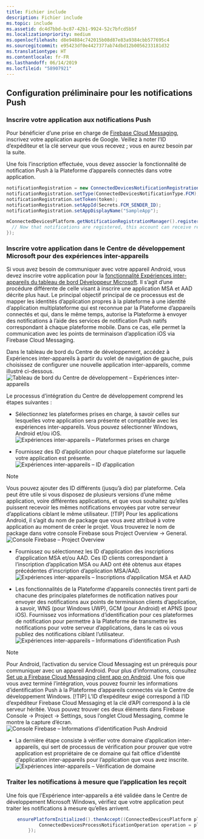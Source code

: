 ```yaml
---
title: Fichier include
description: Fichier include
ms.topic: include
ms.assetid: dc4d7bbd-bc87-42b1-9924-52c7bfcd5b5f
ms.localizationpriority: medium
ms.openlocfilehash: d8e94884c742015b08d87e83a9384cbb577695c4
ms.sourcegitcommit: e95423df0e4427377ab74dbd12b0056233181d32
ms.translationtype: HT
ms.contentlocale: fr-FR
ms.lasthandoff: 06/14/2019
ms.locfileid: "58907921"
---
```

## <a name="preliminary-setup-for-push-notifications"></a>Configuration préliminaire pour les notifications Push

### <a name="register-your-app-for-push-notifications"></a>Inscrire votre application aux notifications Push

Pour bénéficier d’une prise en charge de [Firebase Cloud Messaging](https://firebase.google.com/docs/cloud-messaging/android/client), inscrivez votre application auprès de Google. Veillez à noter l’ID d’expéditeur et la clé serveur que vous recevez ; vous en aurez besoin par la suite. 

Une fois l’inscription effectuée, vous devez associer la fonctionnalité de notification Push à la Plateforme d’appareils connectés dans votre application.

```Java
notificationRegistration = new ConnectedDevicesNotificationRegistration();
notificationRegistration.setType(ConnectedDevicesNotificationType.FCM);
notificationRegistration.setToken(token);
notificationRegistration.setAppId(Secrets.FCM_SENDER_ID);
notificationRegistration.setAppDisplayName("SampleApp");

mConnectedDevicesPlatform.getNotificationRegistrationManager().registerForAccountAsync(mConnectedDevicesAccount).whenComplete(() -> {
  // Now that notifications are registered, this account can receive replies to commands and incoming commands.
});
```

### <a name="register-your-app-in-microsoft-windows-dev-center-for-cross-device-experiences"></a>Inscrire votre application dans le Centre de développement Microsoft pour des expériences inter-appareils
Si vous avez besoin de communiquer avec votre appareil Android, vous devez inscrire votre application pour la [fonctionnalité Expériences inter-appareils du tableau de bord Développeur Microsoft](https://developer.microsoft.com/dashboard/crossplatform/web). Il s’agit d’une procédure différente de celle visant à inscrire une application MSA et AAD décrite plus haut.  Le principal objectif principal de ce processus est de mapper les identités d’application propres à la plateforme à une identité d’application multiplateforme qui est reconnue par la Plateforme d’appareils connectés et qui, dans le même temps, autorise la Plateforme à envoyer des notifications à l’aide des services de notification Push natifs correspondant à chaque plateforme mobile. Dans ce cas, elle permet la communication avec les points de terminaison d’application iOS via Firebase Cloud Messaging.

Dans le tableau de bord du Centre de développement, accédez à Expériences inter-appareils à partir du volet de navigation de gauche, puis choisissez de configurer une nouvelle application inter-appareils, comme illustré ci-dessous.
![Tableau de bord du Centre de développement – Expériences inter-appareils](../../notifications/media/dev_center_portal/dev_center_portal_1_overview.png)

Le processus d’intégration du Centre de développement comprend les étapes suivantes :
* Sélectionnez les plateformes prises en charge, à savoir celles sur lesquelles votre application sera présente et compatible avec les expériences inter-appareils. Vous pouvez sélectionner Windows, Android et/ou iOS.
![Expériences inter-appareils – Plateformes prises en charge](../../notifications/media/dev_center_portal/dev_center_portal_2_supported_platforms.png)

* Fournissez des ID d’application pour chaque plateforme sur laquelle votre application est présente. 
![Expériences inter-appareils – ID d’application](../../notifications/media/dev_center_portal/dev_center_portal_3_app_ids.png)
> [!NOTE]
> Vous pouvez ajouter des ID différents (jusqu’à dix) par plateforme. Cela peut être utile si vous disposez de plusieurs versions d’une même application, voire différentes applications, et que vous souhaitez qu’elles puissent recevoir les mêmes notifications envoyées par votre serveur d’applications ciblant le même utilisateur. 
> [!TIP] 
> Pour les applications Android, il s’agit du nom de package que vous avez attribué à votre application au moment de créer le projet. Vous trouverez le nom de package dans votre console Firebase sous Project Overview -> General.
![Console Firebase – Project Overview](../../notifications/media/dev_center_portal/firebase_overview.png)

* Fournissez ou sélectionnez les ID d’application des inscriptions d’application MSA et/ou AAD. Ces ID clients correspondant à l’inscription d’application MSA ou AAD ont été obtenus aux étapes précédentes d’inscription d’application MSA/AAD. 
![Expériences inter-appareils – Inscriptions d’application MSA et AAD](../../notifications/media/dev_center_portal/dev_center_portal_4_msa_aad_connections.png)

* Les fonctionnalités de la Plateforme d’appareils connectés tirent parti de chacune des principales plateformes de notification natives pour envoyer des notifications aux points de terminaison clients d’application, à savoir, WNS (pour Windows UWP), GCM (pour Android) et APNS (pour iOS). Fournissez vos informations d’identification pour ces plateformes de notification pour permettre à la Plateforme de transmettre les notifications pour votre serveur d’applications, dans le cas où vous publiez des notifications ciblant l’utilisateur.
![Expériences inter-appareils – Informations d’identification Push](../../notifications/media/dev_center_portal/dev_center_portal_5_push_credentials.png)
> [!NOTE] 
> Pour Android, l’activation du service Cloud Messaging est un prérequis pour communiquer avec un appareil Android. Pour plus d’informations, consultez [Set up a Firebase Cloud Messaging client app on Android](https://firebase.google.com/docs/cloud-messaging/android/client). Une fois que vous avez terminé l’intégration, vous pouvez fournir les informations d’identification Push à la Plateforme d’appareils connectés via le Centre de développement Windows. 
> [!TIP] 
> L’ID d’expéditeur exigé correspond à l’ID d’expéditeur Firebase Cloud Messaging et la clé d’API correspond à la clé serveur héritée. Vous pouvez trouver ces deux éléments dans Firebase Console -> Project -> Settings, sous l’onglet Cloud Messaging, comme le montre la capture d’écran.
![Console Firebase – Informations d’identification Push Android](../../notifications/media/dev_center_portal/firebase_push_creds.png)

* La dernière étape consiste à vérifier votre domaine d’application inter-appareils, qui sert de processus de vérification pour prouver que votre application est propriétaire de ce domaine qui fait office d’identité d’application inter-appareils pour l’application que vous avez inscrite.
![Expériences inter-appareils – Vérification de domaine](../../notifications/media/dev_center_portal/dev_center_portal_6_domain_verification.png)

### <a name="process-notifications-as-they-are-received-by-the-app"></a>Traiter les notifications à mesure que l’application les reçoit

Une fois que l’Expérience inter-appareils a été validée dans le Centre de développement Microsoft Windows, vérifiez que votre application peut traiter les notifications à mesure qu’elles arrivent. 

```Java
    ensurePlatformInitialized().thenAccept((ConnectedDevicesPlatform platform) -> {
            ConnectedDevicesProcessNotificationOperation operation = platform.processNotification(data);
        });
```
